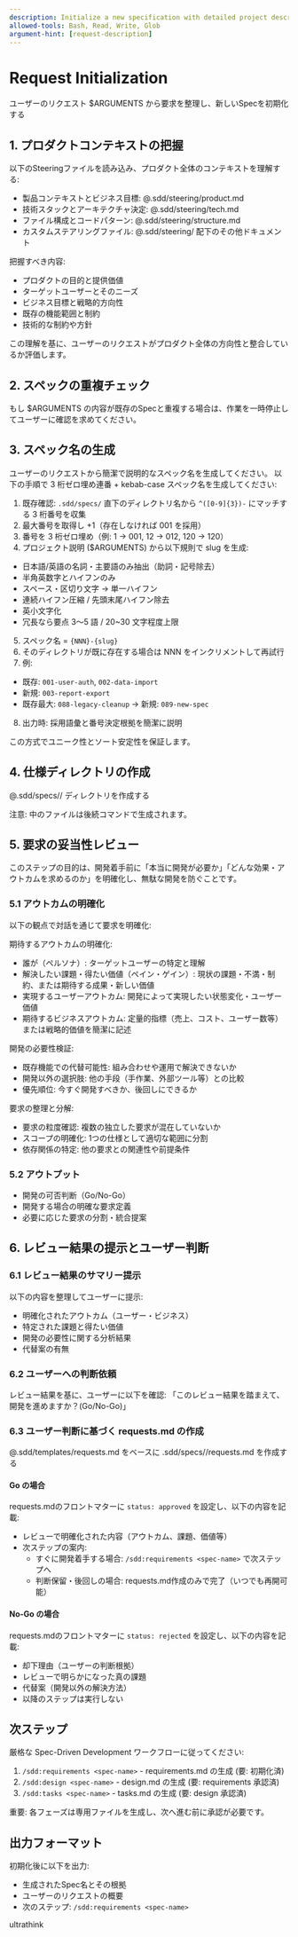 ```yaml
---
description: Initialize a new specification with detailed project description and requirements
allowed-tools: Bash, Read, Write, Glob
argument-hint: [request-description]
---
```


# Request Initialization

ユーザーのリクエスト $ARGUMENTS から要求を整理し、新しいSpecを初期化する

## 1. プロダクトコンテキストの把握

以下のSteeringファイルを読み込み、プロダクト全体のコンテキストを理解する:

- 製品コンテキストとビジネス目標: @.sdd/steering/product.md
- 技術スタックとアーキテクチャ決定: @.sdd/steering/tech.md
- ファイル構成とコードパターン: @.sdd/steering/structure.md
- カスタムステアリングファイル: @.sdd/steering/ 配下のその他ドキュメント

把握すべき内容:
- プロダクトの目的と提供価値
- ターゲットユーザーとそのニーズ
- ビジネス目標と戦略的方向性
- 既存の機能範囲と制約
- 技術的な制約や方針

この理解を基に、ユーザーのリクエストがプロダクト全体の方向性と整合しているか評価します。

## 2. スペックの重複チェック

もし $ARGUMENTS の内容が既存のSpecと重複する場合は、作業を一時停止してユーザーに確認を求めてください。

## 3. スペック名の生成
ユーザーのリクエストから簡潔で説明的なスペック名を生成してください。
以下の手順で 3 桁ゼロ埋め連番 + kebab-case スペック名を生成してください:

1. 既存確認: `.sdd/specs/` 直下のディレクトリ名から `^([0-9]{3})-` にマッチする 3 桁番号を収集
2. 最大番号を取得し +1（存在しなければ 001 を採用）
3. 番号を 3 桁ゼロ埋め（例: 1 → 001, 12 → 012, 120 → 120）
4. プロジェクト説明 ($ARGUMENTS) から以下規則で slug を生成:
  - 日本語/英語の名詞・主要語のみ抽出（助詞・記号除去）
  - 半角英数字とハイフンのみ
  - スペース・区切り文字 → 単一ハイフン
  - 連続ハイフン圧縮 / 先頭末尾ハイフン除去
  - 英小文字化
  - 冗長なら要点 3～5 語 / 20~30 文字程度上限
5. スペック名 = `{NNN}-{slug}`
6. そのディレクトリが既に存在する場合は NNN をインクリメントして再試行
7. 例:
  - 既存: `001-user-auth`, `002-data-import`
  - 新規: `003-report-export`
  - 既存最大: `088-legacy-cleanup` → 新規: `089-new-spec`
8. 出力時: 採用語彙と番号決定根拠を簡潔に説明

この方式でユニーク性とソート安定性を保証します。

## 4. 仕様ディレクトリの作成
@.sdd/specs/<generated-spec-name>/ ディレクトリを作成する

注意: 中のファイルは後続コマンドで生成されます。

## 5. 要求の妥当性レビュー

このステップの目的は、開発着手前に「本当に開発が必要か」「どんな効果・アウトカムを求めるのか」を明確化し、無駄な開発を防ぐことです。

### 5.1 アウトカムの明確化
以下の観点で対話を通じて要求を明確化:

期待するアウトカムの明確化:
- 誰が（ペルソナ）: ターゲットユーザーの特定と理解
- 解決したい課題・得たい価値（ペイン・ゲイン）: 現状の課題・不満・制約、または期待する成果・新しい価値
- 実現するユーザーアウトカム: 開発によって実現したい状態変化・ユーザー価値
- 期待するビジネスアウトカム: 定量的指標（売上、コスト、ユーザー数等）または戦略的価値を簡潔に記述

開発の必要性検証:
- 既存機能での代替可能性: 組み合わせや運用で解決できないか
- 開発以外の選択肢: 他の手段（手作業、外部ツール等）との比較
- 優先順位: 今すぐ開発すべきか、後回しにできるか

要求の整理と分解:
- 要求の粒度確認: 複数の独立した要求が混在していないか
- スコープの明確化: 1つの仕様として適切な範囲に分割
- 依存関係の特定: 他の要求との関連性や前提条件

### 5.2 アウトプット
- 開発の可否判断（Go/No-Go）
- 開発する場合の明確な要求定義
- 必要に応じた要求の分割・統合提案

## 6. レビュー結果の提示とユーザー判断

### 6.1 レビュー結果のサマリー提示
以下の内容を整理してユーザーに提示:
- 明確化されたアウトカム（ユーザー・ビジネス）
- 特定された課題と得たい価値
- 開発の必要性に関する分析結果
- 代替案の有無

### 6.2 ユーザーへの判断依頼
レビュー結果を基に、ユーザーに以下を確認:
「このレビュー結果を踏まえて、開発を進めますか？(Go/No-Go)」

### 6.3 ユーザー判断に基づく requests.md の作成

@.sdd/templates/requests.md をベースに .sdd/specs/<generated-spec-name>/requests.md を作成する

#### Go の場合
requests.mdのフロントマターに `status: approved` を設定し、以下の内容を記載:
- レビューで明確化された内容（アウトカム、課題、価値等）
- 次ステップの案内:
  - すぐに開発着手する場合: `/sdd:requirements <spec-name>` で次ステップへ
  - 判断保留・後回しの場合: requests.md作成のみで完了（いつでも再開可能）

#### No-Go の場合
requests.mdのフロントマターに `status: rejected` を設定し、以下の内容を記載:
- 却下理由（ユーザーの判断根拠）
- レビューで明らかになった真の課題
- 代替案（開発以外の解決方法）
- 以降のステップは実行しない

## 次ステップ

厳格な Spec-Driven Development ワークフローに従ってください:
1. `/sdd:requirements <spec-name>` - requirements.md の生成 (要: 初期化済)
2. `/sdd:design <spec-name>` - design.md の生成 (要: requirements 承認済)
3. `/sdd:tasks <spec-name>` - tasks.md の生成 (要: design 承認済)

重要: 各フェーズは専用ファイルを生成し、次へ進む前に承認が必要です。

## 出力フォーマット

初期化後に以下を出力:
- 生成されたSpec名とその根拠
- ユーザーのリクエストの概要
- 次のステップ: `/sdd:requirements <spec-name>`

ultrathink
